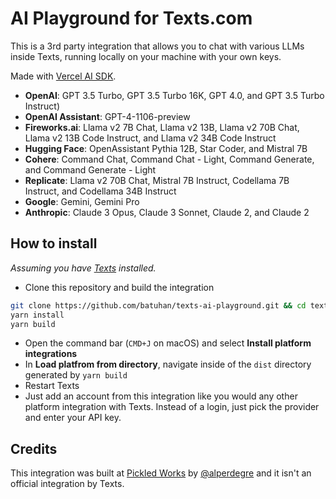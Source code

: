 # AI Playground for Texts.com

This is a 3rd party integration that allows you to chat with various LLMs inside Texts, running locally on your machine with your own keys.

Made with [Vercel AI SDK](https://sdk.vercel.ai/docs).

- **OpenAI**: GPT 3.5 Turbo, GPT 3.5 Turbo 16K, GPT 4.0, and GPT 3.5 Turbo Instruct)
- **OpenAI Assistant**: GPT-4-1106-preview
- **Fireworks.ai**: Llama v2 7B Chat, Llama v2 13B, Llama v2 70B Chat, Llama v2 13B Code Instruct, and Llama v2 34B Code Instruct
- **Hugging Face**: OpenAssistant Pythia 12B, Star Coder, and Mistral 7B
- **Cohere**: Command Chat, Command Chat - Light, Command Generate, and Command Generate - Light
- **Replicate**: Llama v2 70B Chat, Mistral 7B Instruct, Codellama 7B Instruct, and Codellama 34B Instruct
- **Google**: Gemini, Gemini Pro
- **Anthropic**: Claude 3 Opus, Claude 3 Sonnet, Claude 2, and Claude 2

## How to install

_Assuming you have [Texts](https://texts.com) installed._

- Clone this repository and build the integration

```bash
git clone https://github.com/batuhan/texts-ai-playground.git && cd texts-ai-playground
yarn install
yarn build
```

- Open the command bar (`CMD+J` on macOS) and select **Install platform integrations**
- In **Load platfrom from directory**, navigate inside of the `dist` directory generated by `yarn build`
- Restart Texts
- Just add an account from this integration like you would any other platform integration with Texts. Instead of a login, just pick the provider and enter your API key.

## Credits
This integration was built at [Pickled Works](https://pickled.works/) by [@alperdegre](https://github.com/alperdegre/) and it isn't an official integration by Texts.
